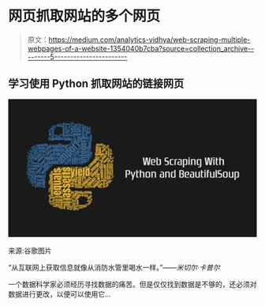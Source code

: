 # 网页抓取网站的多个网页

> 原文：<https://medium.com/analytics-vidhya/web-scraping-multiple-webpages-of-a-website-1354040b7cba?source=collection_archive---------5----------------------->

## 学习使用 Python 抓取网站的链接网页

![](img/c214cceefba75bf368ef036eb48b5b56.png)

来源:谷歌图片

“从互联网上获取信息就像从消防水管里喝水一样。”——*米切尔·卡普尔*

一个数据科学家必须经历寻找数据的痛苦。但是仅仅找到数据是不够的，还必须对数据进行更改，以便可以使用它…
